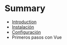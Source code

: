 # Summary

* [Introduction](README.md)
* [Instalación](instalacion.md)
* [Configuración](configuracion.md)
* Primeros pasos con Vue


